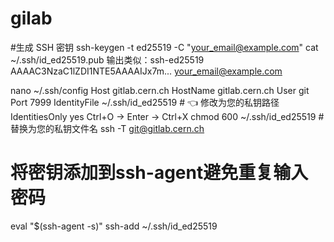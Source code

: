 # gilab
#生成 SSH 密钥
ssh-keygen -t ed25519 -C "your_email@example.com"
cat ~/.ssh/id_ed25519.pub
输出类似：ssh-ed25519 AAAAC3NzaC1lZDI1NTE5AAAAIJx7m... your_email@example.com

nano ~/.ssh/config
Host gitlab.cern.ch
    HostName gitlab.cern.ch
    User git
    Port 7999
    IdentityFile ~/.ssh/id_ed25519  # 👈 修改为您的私钥路径
    IdentitiesOnly yes
Ctrl+O → Enter → Ctrl+X
chmod 600 ~/.ssh/id_ed25519  # 替换为您的私钥文件名
ssh -T git@gitlab.cern.ch
# 将密钥添加到ssh-agent避免重复输入密码
eval "$(ssh-agent -s)"
ssh-add ~/.ssh/id_ed25519
